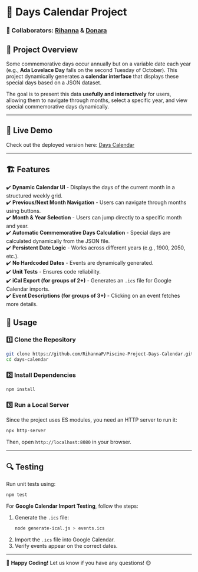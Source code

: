 

# 📅 Days Calendar Project  

### 🚀 Collaborators: [Rihanna](https://github.com/RihannaP) & [Donara](https://github.com/donarbl)  

## 📌 Project Overview  
Some commemorative days occur annually but on a variable date each year (e.g., **Ada Lovelace Day** falls on the second Tuesday of October). This project dynamically generates a **calendar interface** that displays these special days based on a JSON dataset.  

The goal is to present this data **usefully and interactively** for users, allowing them to navigate through months, select a specific year, and view special commemorative days dynamically.

---

## 🏧 Live Demo  
Check out the deployed version here: [Days Calendar](https://days-calendar.netlify.app)  

---

## 🏗 Features  

✔️ **Dynamic Calendar UI** - Displays the days of the current month in a structured weekly grid.  
✔️ **Previous/Next Month Navigation** - Users can navigate through months using buttons.  
✔️ **Month & Year Selection** - Users can jump directly to a specific month and year.  
✔️ **Automatic Commemorative Days Calculation** - Special days are calculated dynamically from the JSON file.  
✔️ **Persistent Date Logic** - Works across different years (e.g., 1900, 2050, etc.).  
✔️ **No Hardcoded Dates** - Events are dynamically generated.  
✔️ **Unit Tests** - Ensures code reliability.  
✔️ **iCal Export (for groups of 2+)** - Generates an `.ics` file for Google Calendar imports.  
✔️ **Event Descriptions (for groups of 3+)** - Clicking on an event fetches more details.  



## 🎯 Usage  

### 1️⃣ **Clone the Repository**  
```sh
git clone https://github.com/RihannaP/Piscine-Project-Days-Calendar.git
cd days-calendar
```

### 2️⃣ **Install Dependencies**  
```sh
npm install
```

### 3️⃣ **Run a Local Server**  
Since the project uses ES modules, you need an HTTP server to run it:  
```sh
npx http-server
```
Then, open `http://localhost:8080` in your browser.


---

## 🔍 Testing  

Run unit tests using:  
```sh
npm test
```

For **Google Calendar Import Testing**, follow the steps:  
1. Generate the `.ics` file:
   ```sh
   node generate-ical.js > events.ics
   ```
2. Import the `.ics` file into Google Calendar.
3. Verify events appear on the correct dates.

---




🚀 **Happy Coding!** Let us know if you have any questions! 😊
